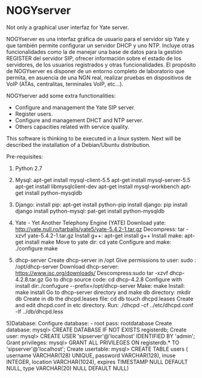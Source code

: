 # NOGYserver
Not only a graphical user interfaz for Yate server. 

NOGYserver es una interfaz gráfica de usuario para el servidor sip Yate y  que también permite configurar
un servidor DHCP y uno NTP. Incluye otras funcionalidades como la de manejar una base de datos para
la gestión  REGISTER del servidor SIP, ofrecer información sobre el estado de los servidores, de los usuarios
registrados y otras funcionalidades. El propósito de NOGYserver es disponer  de un entorno completo de laboratorio
que permita, en asuencia de una NGN real, realizar pruebas en dispositivos de VoIP (ATAs, centralitas, terminales VoIP,
etc...).       



NOGYserver add some extra functionalities:
- Configure and management the Yate SIP server.
- Register users.
- Configure and management DHCT and NTP server.
- Others capacities related with service quality.

This software is thinking to be executed in a linux system. Next will be described
the installation of a Debian/Ubuntu distribution.

Pre-requisites:

1) Python 2.7

2) Mysql:
   apt-get install mysql-client-5.5
   apt-get install mysql-server-5.5
   apt-get install libmysqlclient-dev
   apt-get install mysql-workbench
   apt-get install python-mysqldb

4) Django:
   install pip: apt-get install python-pip
   install django: pip install django
   install python-mysql: pat-get install python-mysqldb


3) Yate - Yet Another Telephony Engine (YATE)
   Download yate: http://yate.null.ro/tarballs/yate5/yate-5.4.2-1.tar.gz
   Decompress: tar -xzvf yate-5.4.2-1.tar.gz
   Install g++: apt-get install g++
   Install make: apt-get install make
   Move to yate dir: cd yate
   Configure and make: ./configure
                        make

4) dhcp-server
   Create dhcp-server in /opt
   Give permissions to user: sudo <user>:<user> /opt/dhcp-server 
   Download dhcp-server: https://www.isc.org/downloads/
   Descompress:sudo tar -xzvf dhcp-4.2.8.tar.gz
   Go to dhcp source code: cd dhcp-4.2.8
   Configure with install dir:./confugure --prefix=/opt/dhcp-server
   Make: make
   Install: make install
   Go to dhcp-server directory and make db directory: mkdir db
   Create in db the dhcpd.leases file: cd db
                                       touch dhcpd.leases
   Create and edit dhcpd.conf in etc directory.
   Run:
	./dhcpd -cf ../etc/dhcpd.conf -lf ../db/dhcpd.less


5)Database:
   Configure database:
        - root pass: rootdatabase
   Create database:
        mysql> CREATE DATABASE IF NOT EXISTS registerdb;
   Create user:
        mysql> CREATE USER 'sipserver'@'localhost' IDENTIFIED BY 'admin';
   Grant privileges:
        mysql> GRANT ALL PRIVILEGES ON registerdb.* TO 'sipserver'@'localhost';
   Create usertable:
        mysql> CREATE TABLE users ( username VARCHAR(128) UNIQUE, password VARCHAR(128), inuse INTEGER, location VARCHAR(1024), expires TIMESTAMP NULL DEFAULT NULL, type VARCHAR(20) NULL DEFAULT NULL)
